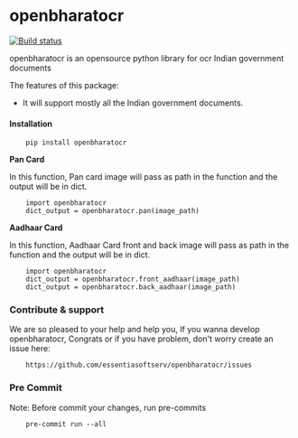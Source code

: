 # openbharatocr
[![Build status](https://github.com/essentiasoftserv/openbharatocr/actions/workflows/main.yml/badge.svg)](https://github.com/essentiasoftserv/openbharatocr/actions/workflows/main.yml)

openbharatocr is an opensource python library for ocr Indian government documents 

The features of this package:
- It will support mostly all the Indian government documents.  


#### Installation


```
    pip install openbharatocr
```


**Pan Card**

In this function, Pan card image will pass as path in the function and the output will be in dict.

```
    import openbharatocr 
    dict_output = openbharatocr.pan(image_path)
```


**Aadhaar Card**

In this function, Aadhaar Card front and back image will pass as path in the function and the output will be in dict.

```
    import openbharatocr 
    dict_output = openbharatocr.front_aadhaar(image_path)
    dict_output = openbharatocr.back_aadhaar(image_path)
```

### Contribute & support
We are so pleased to your help and help you, If you wanna develop openbharatocr, Congrats or if you have problem, don't worry create an issue here:

```
    https://github.com/essentiasoftserv/openbharatocr/issues
```

### Pre Commit
Note: Before commit your changes, run pre-commits 

```
    pre-commit run --all
```
